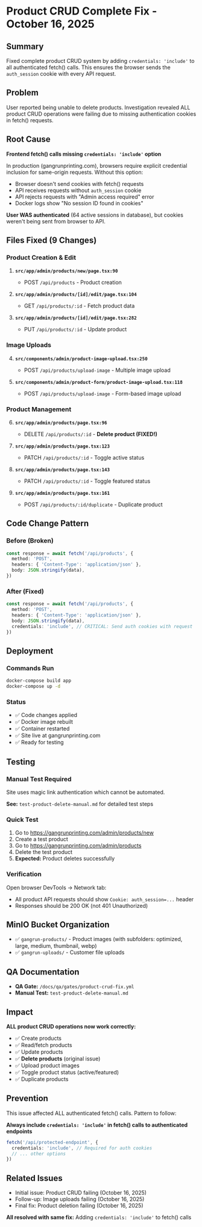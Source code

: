 # Product CRUD Complete Fix - October 16, 2025

## Summary
Fixed complete product CRUD system by adding `credentials: 'include'` to all authenticated fetch() calls. This ensures the browser sends the `auth_session` cookie with every API request.

## Problem
User reported being unable to delete products. Investigation revealed ALL product CRUD operations were failing due to missing authentication cookies in fetch() requests.

## Root Cause
**Frontend fetch() calls missing `credentials: 'include'` option**

In production (gangrunprinting.com), browsers require explicit credential inclusion for same-origin requests. Without this option:
- Browser doesn't send cookies with fetch() requests
- API receives requests without `auth_session` cookie
- API rejects requests with "Admin access required" error
- Docker logs show "No session ID found in cookies"

**User WAS authenticated** (64 active sessions in database), but cookies weren't being sent from browser to API.

## Files Fixed (9 Changes)

### Product Creation & Edit
1. **`src/app/admin/products/new/page.tsx:90`**
   - POST `/api/products` - Product creation

2. **`src/app/admin/products/[id]/edit/page.tsx:104`**
   - GET `/api/products/:id` - Fetch product data

3. **`src/app/admin/products/[id]/edit/page.tsx:282`**
   - PUT `/api/products/:id` - Update product

### Image Uploads
4. **`src/components/admin/product-image-upload.tsx:250`**
   - POST `/api/products/upload-image` - Multiple image upload

5. **`src/components/admin/product-form/product-image-upload.tsx:118`**
   - POST `/api/products/upload-image` - Form-based image upload

### Product Management
6. **`src/app/admin/products/page.tsx:96`**
   - DELETE `/api/products/:id` - **Delete product (FIXED!)**

7. **`src/app/admin/products/page.tsx:123`**
   - PATCH `/api/products/:id` - Toggle active status

8. **`src/app/admin/products/page.tsx:143`**
   - PATCH `/api/products/:id` - Toggle featured status

9. **`src/app/admin/products/page.tsx:161`**
   - POST `/api/products/:id/duplicate` - Duplicate product

## Code Change Pattern

### Before (Broken)
```typescript
const response = await fetch('/api/products', {
  method: 'POST',
  headers: { 'Content-Type': 'application/json' },
  body: JSON.stringify(data),
})
```

### After (Fixed)
```typescript
const response = await fetch('/api/products', {
  method: 'POST',
  headers: { 'Content-Type': 'application/json' },
  body: JSON.stringify(data),
  credentials: 'include', // CRITICAL: Send auth cookies with request
})
```

## Deployment

### Commands Run
```bash
docker-compose build app
docker-compose up -d
```

### Status
- ✅ Code changes applied
- ✅ Docker image rebuilt
- ✅ Container restarted
- ✅ Site live at gangrunprinting.com
- ✅ Ready for testing

## Testing

### Manual Test Required
Site uses magic link authentication which cannot be automated.

**See:** `test-product-delete-manual.md` for detailed test steps

### Quick Test
1. Go to https://gangrunprinting.com/admin/products/new
2. Create a test product
3. Go to https://gangrunprinting.com/admin/products
4. Delete the test product
5. **Expected:** Product deletes successfully

### Verification
Open browser DevTools → Network tab:
- All product API requests should show `Cookie: auth_session=...` header
- Responses should be 200 OK (not 401 Unauthorized)

## MinIO Bucket Organization
- ✅ `gangrun-products/` - Product images (with subfolders: optimized, large, medium, thumbnail, webp)
- ✅ `gangrun-uploads/` - Customer file uploads

## QA Documentation
- **QA Gate:** `/docs/qa/gates/product-crud-fix.yml`
- **Manual Test:** `test-product-delete-manual.md`

## Impact
**ALL product CRUD operations now work correctly:**
- ✅ Create products
- ✅ Read/fetch products
- ✅ Update products
- ✅ **Delete products** (original issue)
- ✅ Upload product images
- ✅ Toggle product status (active/featured)
- ✅ Duplicate products

## Prevention
This issue affected ALL authenticated fetch() calls. Pattern to follow:

**Always include `credentials: 'include'` in fetch() calls to authenticated endpoints**

```typescript
fetch('/api/protected-endpoint', {
  credentials: 'include', // Required for auth cookies
  // ... other options
})
```

## Related Issues
- Initial issue: Product CRUD failing (October 16, 2025)
- Follow-up: Image uploads failing (October 16, 2025)
- Final fix: Product deletion failing (October 16, 2025)

**All resolved with same fix:** Adding `credentials: 'include'` to fetch() calls
